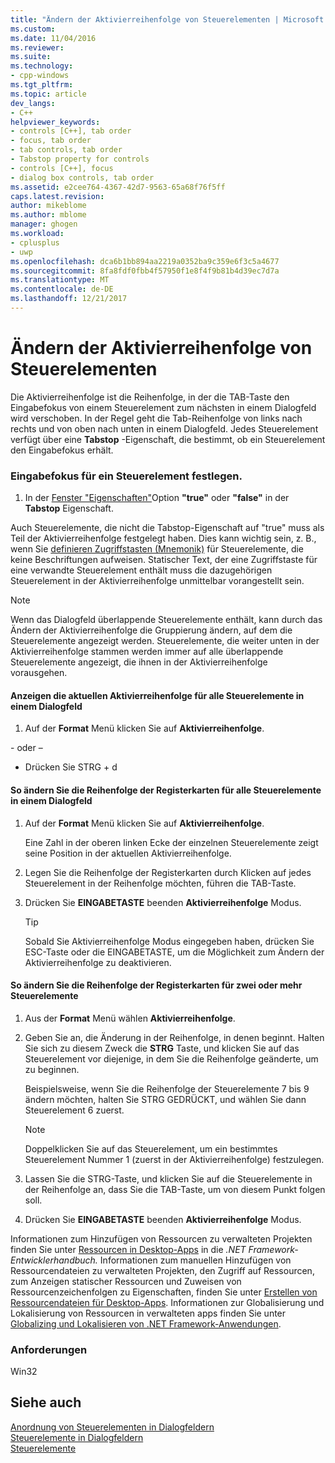 ```yaml
---
title: "Ändern der Aktivierreihenfolge von Steuerelementen | Microsoft Docs"
ms.custom: 
ms.date: 11/04/2016
ms.reviewer: 
ms.suite: 
ms.technology:
- cpp-windows
ms.tgt_pltfrm: 
ms.topic: article
dev_langs:
- C++
helpviewer_keywords:
- controls [C++], tab order
- focus, tab order
- tab controls, tab order
- Tabstop property for controls
- controls [C++], focus
- dialog box controls, tab order
ms.assetid: e2cee764-4367-42d7-9563-65a68f76f5ff
caps.latest.revision: 
author: mikeblome
ms.author: mblome
manager: ghogen
ms.workload:
- cplusplus
- uwp
ms.openlocfilehash: dca6b1bb894aa2219a0352ba9c359e6f3c5a4677
ms.sourcegitcommit: 8fa8fdf0fbb4f57950f1e8f4f9b81b4d39ec7d7a
ms.translationtype: MT
ms.contentlocale: de-DE
ms.lasthandoff: 12/21/2017
---
```

# <a name="changing-the-tab-order-of-controls"></a>Ändern der Aktivierreihenfolge von Steuerelementen
Die Aktivierreihenfolge ist die Reihenfolge, in der die TAB-Taste den Eingabefokus von einem Steuerelement zum nächsten in einem Dialogfeld wird verschoben. In der Regel geht die Tab-Reihenfolge von links nach rechts und von oben nach unten in einem Dialogfeld. Jedes Steuerelement verfügt über eine **Tabstop** -Eigenschaft, die bestimmt, ob ein Steuerelement den Eingabefokus erhält.  
  
### <a name="to-set-input-focus-for-a-control"></a>Eingabefokus für ein Steuerelement festlegen.  
  
1.  In der [Fenster "Eigenschaften"](/visualstudio/ide/reference/properties-window)Option **"true"** oder **"false"** in der **Tabstop** Eigenschaft.  
  
 Auch Steuerelemente, die nicht die Tabstop-Eigenschaft auf "true" muss als Teil der Aktivierreihenfolge festgelegt haben. Dies kann wichtig sein, z. B., wenn Sie [definieren Zugriffstasten (Mnemonik)](../windows/defining-mnemonics-access-keys.md) für Steuerelemente, die keine Beschriftungen aufweisen. Statischer Text, der eine Zugriffstaste für eine verwandte Steuerelement enthält muss die dazugehörigen Steuerelement in der Aktivierreihenfolge unmittelbar vorangestellt sein.  
  
> [!NOTE]
>  Wenn das Dialogfeld überlappende Steuerelemente enthält, kann durch das Ändern der Aktivierreihenfolge die Gruppierung ändern, auf dem die Steuerelemente angezeigt werden. Steuerelemente, die weiter unten in der Aktivierreihenfolge stammen werden immer auf alle überlappende Steuerelemente angezeigt, die ihnen in der Aktivierreihenfolge vorausgehen.  
  
#### <a name="to-view-the-current-tab-order-for-all-controls-in-a-dialog-box"></a>Anzeigen die aktuellen Aktivierreihenfolge für alle Steuerelemente in einem Dialogfeld  
  
1.  Auf der **Format** Menü klicken Sie auf **Aktivierreihenfolge**.  
  
 \- oder –  
  
-   Drücken Sie STRG + d  
  
#### <a name="to-change-the-tab-order-for-all-controls-in-a-dialog-box"></a>So ändern Sie die Reihenfolge der Registerkarten für alle Steuerelemente in einem Dialogfeld  
  
1.  Auf der **Format** Menü klicken Sie auf **Aktivierreihenfolge**.  
  
     Eine Zahl in der oberen linken Ecke der einzelnen Steuerelemente zeigt seine Position in der aktuellen Aktivierreihenfolge.  
  
2.  Legen Sie die Reihenfolge der Registerkarten durch Klicken auf jedes Steuerelement in der Reihenfolge möchten, führen die TAB-Taste.  
  
3.  Drücken Sie **EINGABETASTE** beenden **Aktivierreihenfolge** Modus.  
  
    > [!TIP]
    >  Sobald Sie Aktivierreihenfolge Modus eingegeben haben, drücken Sie ESC-Taste oder die EINGABETASTE, um die Möglichkeit zum Ändern der Aktivierreihenfolge zu deaktivieren.  
  
#### <a name="to-change-the-tab-order-for-two-or-more-controls"></a>So ändern Sie die Reihenfolge der Registerkarten für zwei oder mehr Steuerelemente  
  
1.  Aus der **Format** Menü wählen **Aktivierreihenfolge**.  
  
2.  Geben Sie an, die Änderung in der Reihenfolge, in denen beginnt. Halten Sie sich zu diesem Zweck die **STRG** Taste, und klicken Sie auf das Steuerelement vor diejenige, in dem Sie die Reihenfolge geänderte, um zu beginnen.  
  
     Beispielsweise, wenn Sie die Reihenfolge der Steuerelemente 7 bis 9 ändern möchten, halten Sie STRG GEDRÜCKT, und wählen Sie dann Steuerelement 6 zuerst.  
  
    > [!NOTE]
    >  Doppelklicken Sie auf das Steuerelement, um ein bestimmtes Steuerelement Nummer 1 (zuerst in der Aktivierreihenfolge) festzulegen.  
  
3.  Lassen Sie die STRG-Taste, und klicken Sie auf die Steuerelemente in der Reihenfolge an, dass Sie die TAB-Taste, um von diesem Punkt folgen soll.  
  
4.  Drücken Sie **EINGABETASTE** beenden **Aktivierreihenfolge** Modus.  
  
 Informationen zum Hinzufügen von Ressourcen zu verwalteten Projekten finden Sie unter [Ressourcen in Desktop-Apps](/dotnet/framework/resources/index) in die *.NET Framework-Entwicklerhandbuch.* Informationen zum manuellen Hinzufügen von Ressourcendateien zu verwalteten Projekten, den Zugriff auf Ressourcen, zum Anzeigen statischer Ressourcen und Zuweisen von Ressourcenzeichenfolgen zu Eigenschaften, finden Sie unter [Erstellen von Ressourcendateien für Desktop-Apps](/dotnet/framework/resources/creating-resource-files-for-desktop-apps). Informationen zur Globalisierung und Lokalisierung von Ressourcen in verwalteten apps finden Sie unter [Globalizing und Lokalisieren von .NET Framework-Anwendungen](/dotnet/standard/globalization-localization/index).  
  
### <a name="requirements"></a>Anforderungen  
 Win32  
  
## <a name="see-also"></a>Siehe auch  
 [Anordnung von Steuerelementen in Dialogfeldern](../windows/arrangement-of-controls-on-dialog-boxes.md)   
 [Steuerelemente in Dialogfeldern](../windows/controls-in-dialog-boxes.md)   
 [Steuerelemente](../mfc/controls-mfc.md)

